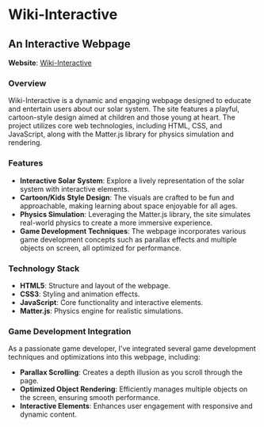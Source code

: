 # Wiki-Interactive

## An Interactive Webpage

**Website**: [Wiki-Interactive](https://itstanpi.github.io/Wiki-Interactive)

### Overview
Wiki-Interactive is a dynamic and engaging webpage designed to educate and entertain users about our solar system. The site features a playful, cartoon-style design aimed at children and those young at heart. The project utilizes core web technologies, including HTML, CSS, and JavaScript, along with the Matter.js library for physics simulation and rendering.

### Features
- **Interactive Solar System**: Explore a lively representation of the solar system with interactive elements.
- **Cartoon/Kids Style Design**: The visuals are crafted to be fun and approachable, making learning about space enjoyable for all ages.
- **Physics Simulation**: Leveraging the Matter.js library, the site simulates real-world physics to create a more immersive experience.
- **Game Development Techniques**: The webpage incorporates various game development concepts such as parallax effects and multiple objects on screen, all optimized for performance.

### Technology Stack
- **HTML5**: Structure and layout of the webpage.
- **CSS3**: Styling and animation effects.
- **JavaScript**: Core functionality and interactive elements.
- **Matter.js**: Physics engine for realistic simulations.

### Game Development Integration
As a passionate game developer, I've integrated several game development techniques and optimizations into this webpage, including:
- **Parallax Scrolling**: Creates a depth illusion as you scroll through the page.
- **Optimized Object Rendering**: Efficiently manages multiple objects on the screen, ensuring smooth performance.
- **Interactive Elements**: Enhances user engagement with responsive and dynamic content.
